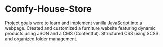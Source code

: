 # Comfy-House-Store

Project goals were to learn and implement vanilla JavaScript into a webpage.
Created and customized a furniture website featuring dynamic products using JSON and a CMS (Contentful).
Structured CSS using SCSS and organized folder management. 
